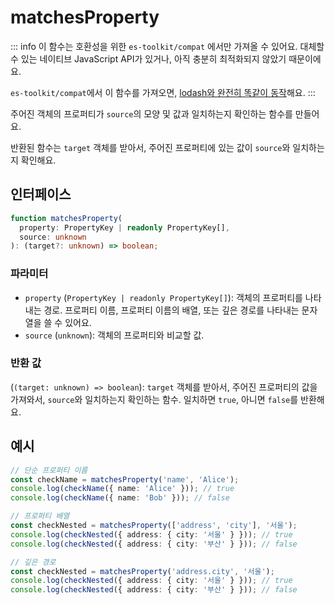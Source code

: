 # matchesProperty

::: info
이 함수는 호환성을 위한 `es-toolkit/compat` 에서만 가져올 수 있어요. 대체할 수 있는 네이티브 JavaScript API가 있거나, 아직 충분히 최적화되지 않았기 때문이에요.

`es-toolkit/compat`에서 이 함수를 가져오면, [lodash와 완전히 똑같이 동작](../../../compatibility.md)해요.
:::

주어진 객체의 프로퍼티가 `source`의 모양 및 값과 일치하는지 확인하는 함수를 만들어요.

반환된 함수는 `target` 객체를 받아서, 주어진 프로퍼티에 있는 값이 `source`와 일치하는지 확인해요.

## 인터페이스

```typescript
function matchesProperty(
  property: PropertyKey | readonly PropertyKey[],
  source: unknown
): (target?: unknown) => boolean;
```

### 파라미터

- `property` (`PropertyKey | readonly PropertyKey[]`): 객체의 프로퍼티를 나타내는 경로. 프로퍼티 이름, 프로퍼티 이름의 배열, 또는 깊은 경로를 나타내는 문자열을 쓸 수 있어요.
- `source` (`unknown`): 객체의 프로퍼티와 비교할 값.

### 반환 값

(`(target: unknown) => boolean`): `target` 객체를 받아서, 주어진 프로퍼티의 값을 가져와서, `source`와 일치하는지 확인하는 함수. 일치하면 `true`, 아니면 `false`를 반환해요.

## 예시

```typescript
// 단순 프로퍼티 이름
const checkName = matchesProperty('name', 'Alice');
console.log(checkName({ name: 'Alice' })); // true
console.log(checkName({ name: 'Bob' })); // false

// 프로퍼티 배열
const checkNested = matchesProperty(['address', 'city'], '서울');
console.log(checkNested({ address: { city: '서울' } })); // true
console.log(checkNested({ address: { city: '부산' } })); // false

// 깊은 경로
const checkNested = matchesProperty('address.city', '서울');
console.log(checkNested({ address: { city: '서울' } })); // true
console.log(checkNested({ address: { city: '부산' } })); // false
```
